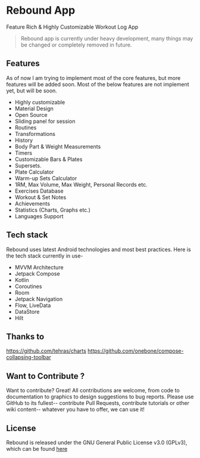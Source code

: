 # Rebound App
Feature Rich & Highly Customizable Workout Log App

> Rebound app is currently under heavy development, many things may be 
> changed or completely removed in future.

## Features
As of now I am trying to implement most of the core features, but more features will be added soon. Most of the below features are not implement yet, but will be soon.

 - Highly customizable
 - Material Design
 - Open Source
 - Sliding panel for session
 - Routines
 - Transformations
 - History
 - Body Part & Weight Measurements
 - Timers
 - Customizable Bars & Plates
 - Supersets.
 - Plate Calculator
 - Warm-up Sets Calculator
 - 1RM, Max Volume, Max Weight, Personal Records etc.
 - Exercises Database
 - Workout & Set Notes
 - Achievements
 - Statistics (Charts, Graphs etc.)
 - Languages Support
 
## Tech stack
Rebound uses latest Android technologies and most best practices. Here is the tech stack currently in use-

 - MVVM Architecture
 - Jetpack Compose
 - Kotlin
 - Coroutines
 - Room
 - Jetpack Navigation
 - Flow, LiveData
 - DataStore
 - Hilt

## Thanks to
https://github.com/tehras/charts
https://github.com/onebone/compose-collapsing-toolbar

## Want to Contribute ?
Want to contribute? Great! All contributions are welcome, from code to documentation to graphics to design suggestions to bug reports. Please use GitHub to its fullest-- contribute Pull Requests, contribute tutorials or other wiki content-- whatever you have to offer, we can use it!

## License
Rebound is released under the GNU General Public License v3.0 (GPLv3), which can be found [here](LICENSE.md)